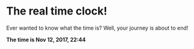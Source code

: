 # The real time clock!

Ever wanted to know what the time is? Well, your journey is about to end!

**The time is Nov 12, 2017, 22:44**